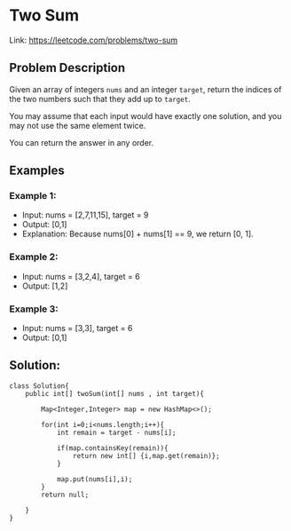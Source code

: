 # Two Sum

Link: https://leetcode.com/problems/two-sum

## Problem Description

Given an array of integers `nums` and an integer `target`, return the indices of the two numbers such that they add up to `target`.

You may assume that each input would have exactly one solution, and you may not use the same element twice.

You can return the answer in any order.

## Examples

### Example 1:
- Input: nums = [2,7,11,15], target = 9
- Output: [0,1]
- Explanation:
 Because nums[0] + nums[1] == 9, we return [0, 1].

### Example 2:
- Input: nums = [3,2,4], target = 6
- Output: [1,2]

### Example 3:
- Input: nums = [3,3], target = 6
- Output: [0,1]
 
## Solution:
```
class Solution{
    public int[] twoSum(int[] nums , int target){

        Map<Integer,Integer> map = new HashMap<>();

        for(int i=0;i<nums.length;i++){
            int remain = target - nums[i];

            if(map.containsKey(remain)){
                return new int[] {i,map.get(remain)};
            }

            map.put(nums[i],i);
        }
        return null;

    }
}
```